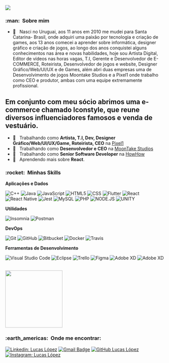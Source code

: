 
![](https://komarev.com/ghpvc/?username=luscalopez&color=006bed)

<h3> :man: &nbsp;Sobre mim </h3>

- 🤔 &nbsp; Nasci no Uruguai, aos 11 anos em 2010 me mudei para Santa Catarina- Brasil, onde adquiri uma paixão por tecnologia e criação de games, aos 13 anos comecei a aprender sobre informática, designer gráfico e criação de jogos, ao longo dos anos conquistei alguns conhecimentos nas área e novas habilidades, hoje sou Artista Digital, Editor de vídeos nas horas vagas, T.I, Gerente e Desenvolvedor de E-COMMERCE, Roteirista, Desenvolvedor de jogos e website, Designer Gráfico/Web/UI/UX e de Games, além abri duas empresas uma de Desenvolvimento de jogos Moontake Studios e a Pixel1 onde trabalho como CEO e produtor, ambas com uma equipe extremamente profissional.

Em conjunto com meu sócio abrimos uma e-commerce chamado Iconstyle, que reune diversos influenciadores famosos e venda de vestuário.
- 
- 💼 &nbsp; Trabalhando como **Artista, T.I, Dev, Designer Gráfico/Web/UI/UX/Game, Roteirista, CEO** na <a href="www.pixel1.com.br">Pixel1</a>
- 💼 &nbsp; Trabalhando como **Desenvolvedor e CEO** na <a href="www.moontakestudios.com">MoonTake Studios</a>
- 💼 &nbsp; Trabalhando como **Senior Software Developer** na <a href="www.howhow.com.br">HowHow</a>
- 🌱 &nbsp; Aprendendo mais sobre **React**.

<h3> :rocket: &nbsp;Minhas Skills </h3>

**Aplicações e Dados**

  ![C++](https://img.shields.io/badge/-C++-333333?style=flat&logo=C%2B%2B&logoColor=00599C)
  ![Java](https://img.shields.io/badge/-Java-333333?style=flat&logo=Java&logoColor=007396)
  ![JavaScript](https://img.shields.io/badge/-JavaScript-333333?style=flat&logo=javascript)
  ![HTML5](https://img.shields.io/badge/-HTML5-333333?style=flat&logo=HTML5)
  ![CSS](https://img.shields.io/badge/-CSS-333333?style=flat&logo=CSS3&logoColor=1572B6)
  ![Flutter](https://img.shields.io/badge/-Flutter-333333?style=flat&logo=Flutter)
  ![React](https://img.shields.io/badge/-React-333333?style=flat&logo=react)
  ![React Native](https://img.shields.io/badge/-React%20Native-333333?style=flat&logo=react)
  ![Jest](https://img.shields.io/badge/-Jest-333333?style=flat&logo=jest)
  ![MySQL](https://img.shields.io/badge/-MySQL-333333?style=flat&logo=mysql)
  ![PHP](https://img.shields.io/badge/PHP-777BB4?style=for-the-badge&logo=php&logoColor=white)
  ![NODE.JS](https://img.shields.io/badge/Node.js-43853D?style=for-the-badge&logo=node.js&logoColor=white)
  ![UNITY](https://img.shields.io/badge/Unity-100000?style=for-the-badge&logo=unity&logoColor=white)

**Utilidades**

  ![Insomnia](https://img.shields.io/badge/-Insomnia-333333?style=flat&logo=insomnia)
  ![Postman](https://img.shields.io/badge/-Postman-333333?style=flat&logo=postman)

**DevOps**

  ![Git](https://img.shields.io/badge/-Git-333333?style=flat&logo=git)
  ![GitHub](https://img.shields.io/badge/-GitHub-333333?style=flat&logo=github)
  ![Bitbucket](https://img.shields.io/badge/-Bitbucket-333333?style=flat&logo=bitbucket)
  ![Docker](https://img.shields.io/badge/-Docker-333333?style=flat&logo=docker)
  ![Travis](https://img.shields.io/badge/-Travis-333333?style=flat&logo=travis)

**Ferramentas de Desenvolvimento**

  ![Visual Studio Code](https://img.shields.io/badge/-Visual%20Studio%20Code-333333?style=flat&logo=visual-studio-code&logoColor=007ACC)
  ![Eclipse](https://img.shields.io/badge/-Eclipse-333333?style=flat&logo=eclipse-ide&logoColor=2C2255)
  ![Trello](https://img.shields.io/badge/-Trello-333333?style=flat&logo=trello&logoColor=007ACC)
  ![Figma](https://img.shields.io/badge/-Figma-333333?style=flat&logo=figma&logoColor=007ACC)
  ![Adobe XD](https://img.shields.io/badge/-Adobe%20XD-333333?style=flat&logo=adobe-xd&logoColor=007ACC)
  ![Adobe XD](https://img.shields.io/badge/-Adobe%20XD-333333?style=flat&logo=adobe-xd&logoColor=007ACC)

<br/>

<a href="https://github.com/luscalopez">
  <img height="180em" src="https://github-readme-stats.vercel.app/api?username=luscalopez&theme=dracula&show_icons=true" />
</a>

<br/>

<h3> :earth_americas: &nbsp;Onde me encontrar: </h3> 

[![Linkedin: Lucas López](https://img.shields.io/badge/-luscalopez-blue?style=flat-square&logo=Linkedin&logoColor=white&link=https://www.linkedin.com/in/luscalopez/)](https://www.linkedin.com/in/luscalopez/N)
[![Gmail Badge](https://img.shields.io/badge/-lopez@pixel1.com.br-006bed?style=flat-square&logo=Gmail&logoColor=white&link=mailto:lopez@pixel1.com.br)](mailto:lopez@pixel1.com.br)
[![GitHub Lucas López]( https://img.shields.io/github/followers/luscalopez?label=follow&style=social)](https://github.com/luscalopez)
[![Instagram: Lucas López]( https://img.shields.io/badge/Instagram-E4405F?style=for-the-badge&logo=instagram&logoColor=white)](https://instagram.com/luscaslopez)
